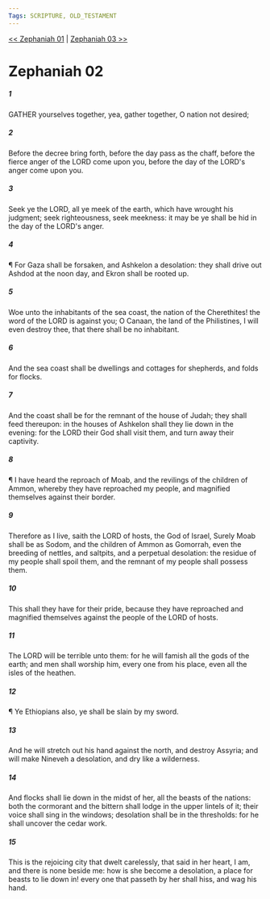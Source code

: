 ```yaml
---
Tags: SCRIPTURE, OLD_TESTAMENT
---
```


[<< Zephaniah 01](OLD_TESTAMENT/36_Zephaniah/Zephaniah_01.md) | [Zephaniah 03 >>](OLD_TESTAMENT/36_Zephaniah/Zephaniah_03.md)

# Zephaniah 02

##### 1

GATHER yourselves together, yea, gather together, O nation not desired;

##### 2

Before the decree bring forth, before the day pass as the chaff, before the fierce anger of the LORD come upon you, before the day of the LORD's anger come upon you.

##### 3

Seek ye the LORD, all ye meek of the earth, which have wrought his judgment; seek righteousness, seek meekness: it may be ye shall be hid in the day of the LORD's anger.

##### 4

¶ For Gaza shall be forsaken, and Ashkelon a desolation: they shall drive out Ashdod at the noon day, and Ekron shall be rooted up.

##### 5

Woe unto the inhabitants of the sea coast, the nation of the Cherethites! the word of the LORD is against you; O Canaan, the land of the Philistines, I will even destroy thee, that there shall be no inhabitant.

##### 6

And the sea coast shall be dwellings and cottages for shepherds, and folds for flocks.

##### 7

And the coast shall be for the remnant of the house of Judah; they shall feed thereupon: in the houses of Ashkelon shall they lie down in the evening: for the LORD their God shall visit them, and turn away their captivity.

##### 8

¶ I have heard the reproach of Moab, and the revilings of the children of Ammon, whereby they have reproached my people, and magnified themselves against their border.

##### 9

Therefore as I live, saith the LORD of hosts, the God of Israel, Surely Moab shall be as Sodom, and the children of Ammon as Gomorrah, even the breeding of nettles, and saltpits, and a perpetual desolation: the residue of my people shall spoil them, and the remnant of my people shall possess them.

##### 10

This shall they have for their pride, because they have reproached and magnified themselves against the people of the LORD of hosts.

##### 11

The LORD will be terrible unto them: for he will famish all the gods of the earth; and men shall worship him, every one from his place, even all the isles of the heathen.

##### 12

¶ Ye Ethiopians also, ye shall be slain by my sword.

##### 13

And he will stretch out his hand against the north, and destroy Assyria; and will make Nineveh a desolation, and dry like a wilderness.

##### 14

And flocks shall lie down in the midst of her, all the beasts of the nations: both the cormorant and the bittern shall lodge in the upper lintels of it; their voice shall sing in the windows; desolation shall be in the thresholds: for he shall uncover the cedar work.

##### 15

This is the rejoicing city that dwelt carelessly, that said in her heart, I am, and there is none beside me: how is she become a desolation, a place for beasts to lie down in! every one that passeth by her shall hiss, and wag his hand.
